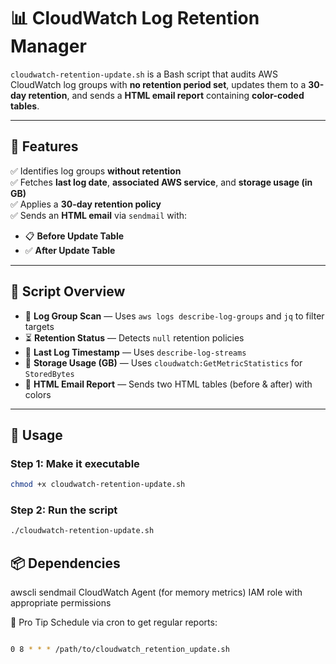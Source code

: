 # 📊 CloudWatch Log Retention Manager

`cloudwatch-retention-update.sh` is a Bash script that audits AWS CloudWatch log groups with **no retention period set**, updates them to a **30-day retention**, and sends a **HTML email report** containing **color-coded tables**.

---

## 🔧 Features

✅ Identifies log groups **without retention**  
✅ Fetches **last log date**, **associated AWS service**, and **storage usage (in GB)**  
✅ Applies a **30-day retention policy**  
✅ Sends an **HTML email** via `sendmail` with:

- 📋 **Before Update Table**
- ✅ **After Update Table**

---

## 📁 Script Overview

- 📂 **Log Group Scan** — Uses `aws logs describe-log-groups` and `jq` to filter targets  
- ⏳ **Retention Status** — Detects `null` retention policies  
- 📅 **Last Log Timestamp** — Uses `describe-log-streams`  
- 💾 **Storage Usage (GB)** — Uses `cloudwatch:GetMetricStatistics` for `StoredBytes`  
- 📧 **HTML Email Report** — Sends two HTML tables (before & after) with colors

---

## 🚀 Usage

### Step 1: Make it executable
```bash
chmod +x cloudwatch-retention-update.sh

```
### Step 2: Run the script
```bash
./cloudwatch-retention-update.sh

```
## 📦 Dependencies
awscli
sendmail
CloudWatch Agent (for memory metrics)
IAM role with appropriate permissions

🧪 Pro Tip
Schedule via cron to get regular reports:

```bash

0 8 * * * /path/to/cloudwatch_retention_update.sh

```